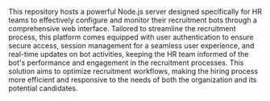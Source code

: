 This repository hosts a powerful Node.js server designed specifically for HR teams to effectively configure and monitor their recruitment bots through a comprehensive web interface. Tailored to streamline the recruitment process, this platform comes equipped with user authentication to ensure secure access, session management for a seamless user experience, and real-time updates on bot activities, keeping the HR team informed of the bot's performance and engagement in the recruitment processes. This solution aims to optimize recruitment workflows, making the hiring process more efficient and responsive to the needs of both the organization and its potential candidates.